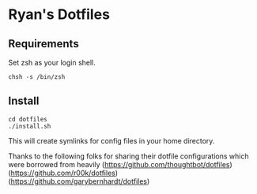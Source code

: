 Ryan's Dotfiles
===============
Requirements
------------

Set zsh as your login shell.

    chsh -s /bin/zsh

Install
-------

    cd dotfiles
    ./install.sh

This will create symlinks for config files in your home directory.


Thanks to the following folks for sharing their dotfile configurations which were borrowed from heavily
(https://github.com/thoughtbot/dotfiles)
(https://github.com/r00k/dotfiles)
(https://github.com/garybernhardt/dotfiles)

